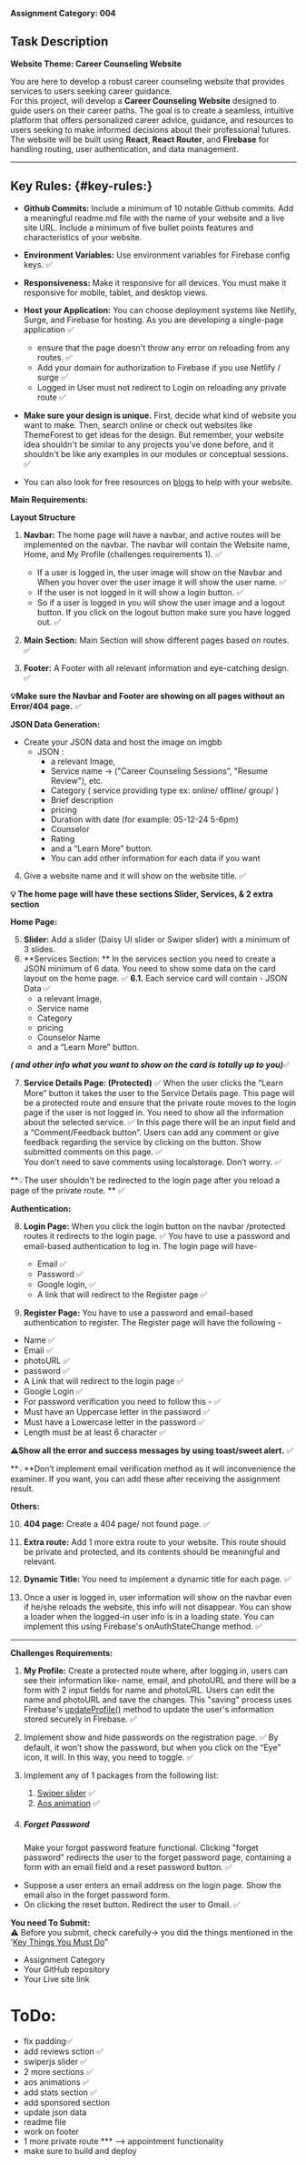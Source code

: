 **Assignment Category: 004**

## **Task Description**

**Website Theme: Career Counseling Website**

You are here to develop a robust career counseling website that provides services to users seeking career guidance.  
For this project, will develop a **Career Counseling Website** designed to guide users on their career paths. The goal is to create a seamless, intuitive platform that offers personalized career advice, guidance, and resources to users seeking to make informed decisions about their professional futures. The website will be built using **React**, **React Router**, and **Firebase** for handling routing, user authentication, and data management.

---

## **Key Rules:** {#key-rules:}

- **Github Commits:** Include a minimum of 10 notable Github commits. Add a meaningful readme.md file with the name of your website and a live site URL. Include a minimum of five bullet points features and characteristics of your website.
- **Environment Variables:** Use environment variables for Firebase config keys. ✅
- **Responsiveness:** Make it responsive for all devices. You must make it responsive for mobile, tablet, and desktop views.
- **Host your Application:** You can choose deployment systems like Netlify, Surge, and Firebase for hosting. As you are developing a single-page application ✅
  - ensure that the page doesn't throw any error on reloading from any routes. ✅
  - Add your domain for authorization to Firebase if you use Netlify / surge ✅
  - Logged in User must not redirect to Login on reloading any private route ✅
- **Make sure your design is unique.** First, decide what kind of website you want to make. Then, search online or check out websites like ThemeForest to get ideas for the design. But remember, your website idea shouldn't be similar to any projects you've done before, and it shouldn't be like any examples in our modules or conceptual sessions. ✅

- You can also look for free resources on [blogs](https://bootcamp.uxdesign.cc/free-images-and-resources-collection-for-website-c77f2fc46ce5) to help with your website.

**Main Requirements:**

**Layout Structure**

1. **Navbar:** The home page will have a navbar, and active routes will be implemented on the navbar. The navbar will contain the Website name, Home, and My Profile (challenges requirements 1). ✅

   - If a user is logged in, the user image will show on the Navbar and When you hover over the user image it will show the user name. ✅
   - If the user is not logged in it will show a login button. ✅
   - So if a user is logged in you will show the user image and a logout button. If you click on the logout button make sure you have logged out. ✅

2. **Main Section:** Main Section will show different pages based on routes. ✅

3. **Footer:** A Footer with all relevant information and eye-catching design. ✅

**💡Make sure the Navbar and Footer are showing on all pages without an Error/404 page.** ✅

**JSON Data Generation:**

- Create your JSON data and host the image on imgbb
  - JSON :
    - a relevant Image,
    - Service name \-\> ("Career Counseling Sessions”, "Resume Review"), etc.
    - Category ( service providing type ex: online/ offline/ group/ )
    - Brief description
    - pricing
    - Duration with date (for example: 05-12-24 5-6pm)
    - Counselor
    - Rating
    - and a “Learn More” button.
    - You can add other information for each data if you want

4. Give a website name and it will show on the website title. ✅

**💡 The home page will have these sections Slider, Services, & 2 extra section**

**Home Page:**

5. **Slider:** Add a slider (Daisy UI slider or Swiper slider) with a minimum of 3 slides.
6. **Services Section: ** In the services section you need to create a JSON minimum of 6 data. You need to show some data on the card layout on the home page. ✅
   **6.1.** Each service card will contain \- JSON Data ✅
   - a relevant Image,
   - Service name
   - Category
   - pricing
   - Counselor Name
   - and a “Learn More” button.

**_( and other info what you want to show on the card is totally up to you)_**✅

7. **Service Details Page: (Protected)** ✅
   When the user clicks the “Learn More” button it takes the user to the Service Details page. This page will be a protected route and ensure that the private route moves to the login page if the user is not logged in. You need to show all the information about the selected service. ✅
   In this page there will be an input field and a “Comment/Feedback button”. Users can add any comment or give feedback regarding the service by clicking on the button. Show submitted comments on this page. ✅  
   You don’t need to save comments using localstorage. Don’t worry. ✅

**💡The user shouldn't be redirected to the login page after you reload a page of the private route. ** ✅

**Authentication:**

8. **Login Page:** When you click the login button on the navbar /protected routes it redirects to the login page. ✅
   You have to use a password and email-based authentication to log in. The login page will have-

   - Email ✅
   - Password ✅
   - Google login, ✅
   - A link that will redirect to the Register page ✅

9. **Register Page:** You have to use a password and email-based authentication to register. The Register page will have the following \-

- Name ✅
- Email ✅
- photoURL ✅
- password ✅
- A Link that will redirect to the login page ✅
- Google Login ✅
- For password verification you need to follow this \- ✅
- Must have an Uppercase letter in the password ✅
- Must have a Lowercase letter in the password ✅
- Length must be at least 6 character ✅

**⚠️Show all the error and success messages by using toast/sweet alert.** ✅

**💡**Don’t implement email verification method as it will inconvenience the examiner. If you want, you can add these after receiving the assignment result.

**Others:**

10. **404 page:** Create a 404 page/ not found page. ✅
11. **Extra route:** Add 1 more extra route to your website. This route should be private and protected, and its contents should be meaningful and relevant.

12. **Dynamic Title:** You need to implement a dynamic title for each page. ✅

13. Once a user is logged in, user information will show on the navbar even if he/she reloads the website, this info will not disappear. You can show a loader when the logged-in user info is in a loading state. You can implement this using Firebase's onAuthStateChange method. ✅

---

**Challenges Requirements:**

1. **My Profile:** Create a protected route where, after logging in,
   users can see their information like- name, email, and photoURL and there will be a form with
   2 input fields for name and photoURL. Users can edit the name and photoURL and save the changes.
   This "saving" process uses Firebase's [updateProfile()](https://firebase.google.com/docs/auth/web/manage-users?hl=en&authuser=0)
   method to update the user's information stored securely in Firebase. ✅

2. Implement show and hide passwords on the registration page. ✅
   By default, it won’t show the password, but when you click on the “Eye” icon,
   it will. In this way, you need to toggle. ✅

3. Implement any of 1 packages from the following list:

   1. [Swiper slider](https://swiperjs.com/) ✅
   2. [Aos animation](https://www.npmjs.com/package/aos) ✅

4. ##### **Forget Password**

   Make your forgot password feature functional. Clicking "forget password" redirects the user to the forget password page, containing a form with an email field and a reset password button. ✅

- Suppose a user enters an email address on the login page. Show the email also in the forget password form.
- On clicking the reset button. Redirect the user to Gmail. ✅

**You need To Submit:**  
⚠️ Before you submit, check carefully-\> you did the things mentioned in the '[Key Things You Must Do](#key-rules:)”

- Assignment Category
- Your GitHub repository
- Your Live site link

# ToDo:

- fix padding✅
- add reviews sction ✅
- swiperjs slider ✅
- 2 more sections ✅
- aos animations ✅
- add stats section ✅
- add sponsored section
- update json data
- readme file
- work on footer
- 1 more private route \*\*\* --> appointment functionality
- make sure to build and deploy
